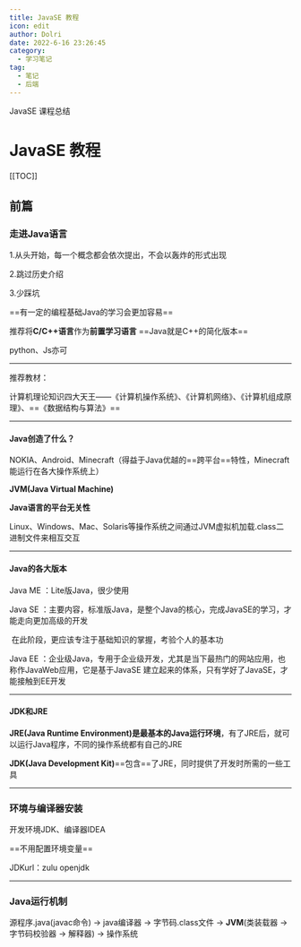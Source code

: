 ```yaml
---
title: JavaSE 教程
icon: edit
author: Dolri
date: 2022-6-16 23:26:45
category: 
  - 学习笔记
tag: 
  - 笔记
  - 后端
---
```


JavaSE 课程总结
<!-- more -->
# JavaSE 教程

[[TOC]]

## 前篇

### 走进Java语言

1.从头开始，每一个概念都会依次提出，不会以轰炸的形式出现

2.跳过历史介绍

3.少踩坑

==有一定的编程基础Java的学习会更加容易==

推荐将**C/C++语言**作为**前置学习语言** ==Java就是C++的简化版本==

python、Js亦可

------

推荐教材：

计算机理论知识四大天王——《计算机操作系统》、《计算机网络》、《计算机组成原理》、==《数据结构与算法》==

------

#### Java创造了什么？

NOKIA、Android、Minecraft（得益于Java优越的==跨平台==特性，Minecraft能运行在各大操作系统上）

**JVM(Java Virtual Machine)**

**Java语言的平台无关性**

Linux、Windows、Mac、Solaris等操作系统之间通过JVM虚拟机加载.class二进制文件来相互交互

------

#### Java的各大版本

Java ME ：Lite版Java，很少使用

Java SE ：主要内容，标准版Java，是整个Java的核心，完成JavaSE的学习，才能走向更加高级的开发

​				在此阶段，更应该专注于基础知识的掌握，考验个人的基本功

Java EE ：企业级Java，专用于企业级开发，尤其是当下最热门的网站应用，也称作JavaWeb应用，它是基于JavaSE				建立起来的体系，只有学好了JavaSE，才能接触到EE开发

------

#### JDK和JRE

**JRE(Java Runtime Environment)**是最基本的**Java运行环境**，有了JRE后，就可以运行Java程序，不同的操作系统都有自己的JRE

**JDK(Java Development Kit)**==包含==了JRE，同时提供了开发时所需的一些工具

------

### 环境与编译器安装

开发环境JDK、编译器IDEA

==不用配置环境变量==

JDKurl：zulu openjdk

------

### Java运行机制

源程序.java(javac命令) -> java编译器 -> 字节码.class文件 -> **JVM**(类装载器 -> 字节码校验器 -> 解释器) -> 操作系统